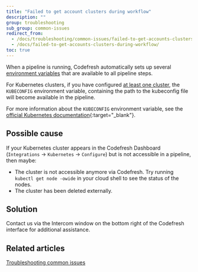 ```yaml
---
title: "Failed to get account clusters during workflow"
description: ""
group: troubleshooting
sub_group: common-issues
redirect_from:
  - /docs/troubleshooting/common-issues/failed-to-get-accounts-clusters-during-workflow/
  - /docs/failed-to-get-accounts-clusters-during-workflow/
toc: true
---
```


When a pipeline is running, Codefresh automatically sets up several [environment variables]({{site.baseurl}}/docs/pipelines/variables/) that are available to all pipeline steps.

For Kubernetes clusters, if you have configured [at least one cluster]({{site.baseurl}}/docs/integrations/kubernetes/#connect-a-kubernetes-cluster), the `KUBECONFIG` environment variable, containing the path to the kubeconfig file will become available in the pipeline.

For more information about the `KUBECONFIG` environment variable, see the [official Kubernetes documentation](https://kubernetes.io/docs/tasks/access-application-cluster/configure-access-multiple-clusters/#set-the-kubeconfig-environment-variable){:target="_blank"}.

## Possible cause

If your Kubernetes cluster appears in the Codefresh Dashboard (`Integrations` &#8594; `Kubernetes` &#8594; `Configure`) but is not accessible in a pipeline, then maybe:

* The cluster is not accessible anymore via Codefresh. Try running `kubectl get node -owide` in your cloud shell to see the status of the nodes.
* The cluster has been deleted externally.

## Solution
Contact us via the Intercom window on the bottom right of the Codefresh interface for additional assistance.

## Related articles
[Troubleshooting common issues]({{site.baseurl}}/docs/troubleshooting/common-issues)